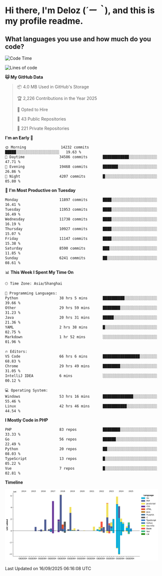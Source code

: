 # **Hi there, I'm Deloz (*´ー｀*), and this is my profile readme.**

## **What languages you use and how much do you code?**

<!--START_SECTION:waka-->
![Code Time](http://img.shields.io/badge/Code%20Time-7%2C502%20hrs%2023%20mins-blue)

![Lines of code](https://img.shields.io/badge/From%20Hello%20World%20I%27ve%20Written-53.7%20million%20lines%20of%20code-blue)

**🐱 My GitHub Data** 

> 📦 4.0 MB Used in GitHub's Storage 
 > 
> 🏆 2,226 Contributions in the Year 2025
 > 
> 💼 Opted to Hire
 > 
> 📜 43 Public Repositories 
 > 
> 🔑 221 Private Repositories 
 > 
**I'm an Early 🐤** 

```text
🌞 Morning                14232 commits       █████░░░░░░░░░░░░░░░░░░░░   19.63 % 
🌆 Daytime                34586 commits       ████████████░░░░░░░░░░░░░   47.71 % 
🌃 Evening                19468 commits       ███████░░░░░░░░░░░░░░░░░░   26.86 % 
🌙 Night                  4207 commits        █░░░░░░░░░░░░░░░░░░░░░░░░   05.80 % 
```
📅 **I'm Most Productive on Tuesday** 

```text
Monday                   11897 commits       ████░░░░░░░░░░░░░░░░░░░░░   16.41 % 
Tuesday                  11953 commits       ████░░░░░░░░░░░░░░░░░░░░░   16.49 % 
Wednesday                11738 commits       ████░░░░░░░░░░░░░░░░░░░░░   16.19 % 
Thursday                 10927 commits       ████░░░░░░░░░░░░░░░░░░░░░   15.07 % 
Friday                   11147 commits       ████░░░░░░░░░░░░░░░░░░░░░   15.38 % 
Saturday                 8590 commits        ███░░░░░░░░░░░░░░░░░░░░░░   11.85 % 
Sunday                   6241 commits        ██░░░░░░░░░░░░░░░░░░░░░░░   08.61 % 
```


📊 **This Week I Spent My Time On** 

```text
🕑︎ Time Zone: Asia/Shanghai

💬 Programming Languages: 
Python                   38 hrs 5 mins       ██████████░░░░░░░░░░░░░░░   39.66 % 
Other                    29 hrs 59 mins      ████████░░░░░░░░░░░░░░░░░   31.23 % 
Java                     20 hrs 31 mins      █████░░░░░░░░░░░░░░░░░░░░   21.36 % 
YAML                     2 hrs 38 mins       █░░░░░░░░░░░░░░░░░░░░░░░░   02.75 % 
Markdown                 1 hr 52 mins        ░░░░░░░░░░░░░░░░░░░░░░░░░   01.96 % 

🔥 Editors: 
VS Code                  66 hrs 6 mins       █████████████████░░░░░░░░   68.83 % 
Chrome                   29 hrs 49 mins      ████████░░░░░░░░░░░░░░░░░   31.05 % 
IntelliJ IDEA            6 mins              ░░░░░░░░░░░░░░░░░░░░░░░░░   00.12 % 

💻 Operating System: 
Windows                  53 hrs 16 mins      ██████████████░░░░░░░░░░░   55.46 % 
Linux                    42 hrs 46 mins      ███████████░░░░░░░░░░░░░░   44.54 % 
```

**I Mostly Code in PHP** 

```text
PHP                      83 repos            ████████░░░░░░░░░░░░░░░░░   33.33 % 
Go                       56 repos            ██████░░░░░░░░░░░░░░░░░░░   22.49 % 
Python                   20 repos            ██░░░░░░░░░░░░░░░░░░░░░░░   08.03 % 
TypeScript               13 repos            █░░░░░░░░░░░░░░░░░░░░░░░░   05.22 % 
Vue                      7 repos             █░░░░░░░░░░░░░░░░░░░░░░░░   02.81 % 
```



**Timeline**

![Lines of Code chart](https://raw.githubusercontent.com/deloz/deloz/main/assets/bar_graph.png)


 Last Updated on 16/09/2025 06:16:08 UTC
<!--END_SECTION:waka-->
